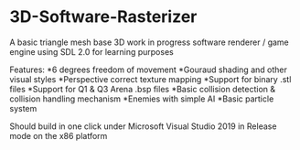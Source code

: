 # 3D-Software-Rasterizer
A basic triangle mesh base 3D work in progress software renderer / game engine using SDL 2.0 for learning purposes

Features:
  *6 degrees freedom of movement
  *Gouraud shading and other visual styles
  *Perspective correct texture mapping
  *Support for binary .stl files
  *Support for Q1 & Q3 Arena .bsp files
  *Basic collision detection & collision handling mechanism
  *Enemies with simple AI
  *Basic particle system
  
  Should build in one click under Microsoft Visual Studio 2019 in Release mode on the x86 platform                 
